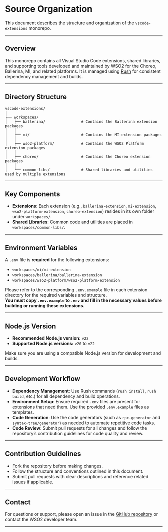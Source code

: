 # Source Organization

This document describes the structure and organization of the `vscode-extensions` monorepo.

---

## Overview

This monorepo contains all Visual Studio Code extensions, shared libraries, and supporting tools developed and maintained by WSO2 for the Choreo, Ballerina, MI, and related platforms. It is managed using [Rush](https://rushjs.io/) for consistent dependency management and builds.

---

## Directory Structure

```
vscode-extensions/
│
├── workspaces/
│   ├── ballerina/                # Contains the Ballerina extension packages
│   │  
│   ├── mi/                       # Contains the MI extension packages
│   │  
│   ├── wso2-platform/            # Contains the WSO2 Platform extension packages
│   │
│   ├── choreo/                   # Contains the Choreo extension packages
│   │
│   └── common-libs/              # Shared libraries and utilities used by multiple extensions
```

---

## Key Components

- **Extensions**: Each extension (e.g., `ballerina-extension`, `mi-extension`, `wso2-platform-extension`, `choreo-extension`) resides in its own folder under `workspaces/`.
- **Shared Libraries**: Common code and utilities are placed in `workspaces/common-libs/`.
---

## Environment Variables

A `.env` file is **required** for the following extensions:
- `workspaces/mi/mi-extension`
- `workspaces/ballerina/ballerina-extension`
- `workspaces/wso2-platform/wso2-platform-extension`

Please refer to the corresponding `.env.example` file in each extension directory for the required variables and structure.  
**You must copy `.env.example` to `.env` and fill in the necessary values before building or running these extensions.**

---

## Node.js Version

- **Recommended Node.js version:** `v22`
- **Supported Node.js versions:** `v20` to `v22`

Make sure you are using a compatible Node.js version for development and builds.

---

## Development Workflow

- **Dependency Management**: Use Rush commands (`rush install`, `rush build`, etc.) for all dependency and build operations.
- **Environment Setup**: Ensure required `.env` files are present for extensions that need them. Use the provided `.env.example` files as templates.
- **Code Generation**: Use the code generators (such as `rpc-generator` and `syntax-tree/generator`) as needed to automate repetitive code tasks.
- **Code Review**: Submit pull requests for all changes and follow the repository’s contribution guidelines for code quality and review.

---

## Contribution Guidelines

- Fork the repository before making changes.
- Follow the structure and conventions outlined in this document.
- Submit pull requests with clear descriptions and reference related issues if applicable.

---

## Contact

For questions or support, please open an issue in the [GitHub repository](https://github.com/wso2/vscode-extensions) or contact the WSO2 developer team.

---

